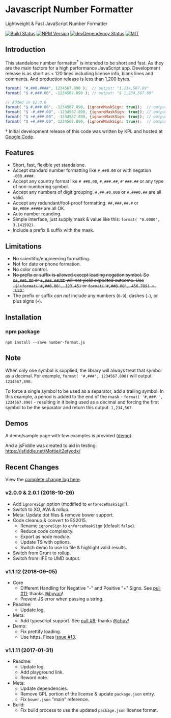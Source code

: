 # Javascript Number Formatter

Lightweight & Fast JavaScript Number Formatter

[![Build Status][build-image]][build-url] [![NPM Version][npm-image]][npm-url] [![devDependency Status][david-dev-image]][david-dev-url] [![MIT][license-image]][license-url]

## Introduction

This standalone number formatter<sup>&dagger;</sup> is intended to be short and fast. As they are the main factors for a high performance JavaScript app. Development release is as short as < 120 lines including license info, blank lines and comments. And production release is less than 1,200 bytes.

```js
format( "#,##0.####", 1234567.890 );  // output: "1,234,567.89"
format( "$ #,###.00", -1234567.890 ); // output: "$ 1,234,567.89"

// Added in v2.0.0
format( "$ #,###.00", -1234567.890, {ignoreMaskSign: true});  // output: "$ 1,234,567.89"
format( "$ -#,###.00", -1234567.890, {ignoreMaskSign: true}); // output: "$ -1,234,567.89"
format( "$ +#,###.00", -1234567.890, {ignoreMaskSign: true}); // output: "$ -1,234,567.89"
format( "$ +#,###.00", 1234567.890, {ignoreMaskSign: true});  // output: "$ +1,234,567.89"
```

&dagger; Initial development release of this code was written by KPL and hosted at [Google Code](https://code.google.com/p/javascript-number-formatter/).

## Features

* Short, fast, flexible yet standalone.
* Accept standard number formatting like `#,##0.00` or with negation `-000.####`.
* Accept any country format like `# ##0,00`, `#,###.##`, `#'###.##` or any type of non-numbering symbol.
* Accept any numbers of digit grouping. `#,##,#0.000` or `#,###0.##` are all valid.
* Accept any redundant/fool-proof formatting. `##,###,##.#` or `0#,#00#.###0#` are all OK.
* Auto number rounding.
* Simple interface, just supply mask & value like this: `format( "0.0000", 3.141592)`.
* Include a prefix &amp; suffix with the mask.

## Limitations

* No scientific/engineering formatting.
* Not for date or phone formation.
* No color control.
* <del>No prefix or suffix is allowed except leading negation symbol. So `$#,##0.00` or `#,###.##USD` will not yield expected outcome. Use `'$'+format('#,##0.00', 123.45)` or `format('#,##0.00', 456.789) + 'USD'`</del>
* The prefix or suffix *can not* include any numbers (`0-9`), dashes (`-`), or plus signs (`+`).

## Installation

### npm package

    npm install --save number-format.js

## Note

When only one symbol is supplied, the library will always treat that symbol as a decimal. For example, `format( '#,###', 1234567.890)` will output `1234567,890`.

To force a single symbol to be used as a separator, add a trailing symbol. In this example, a period is added to the end of the mask - `format( '#,###.', 1234567.890)` - resulting in it being used as a decimal and forcing the first symbol to be the separator and return this output: `1,234,567`.

## Demos

A demo/sample page with few examples is provided ([demo](http://mottie.github.io/javascript-number-formatter/)).

And a jsFiddle was created to aid in testing: https://jsfiddle.net/Mottie/t2etyodx/

[build-url]: https://travis-ci.org/Mottie/javascript-number-formatter
[build-image]: https://travis-ci.org/Mottie/javascript-number-formatter.png?branch=master
[npm-url]: https://www.npmjs.com/package/number-format.js
[npm-image]: https://img.shields.io/npm/v/number-format.js.svg
[david-dev-url]: https://david-dm.org/Mottie/javascript-number-formatter?type=dev
[david-dev-image]: https://david-dm.org/Mottie/javascript-number-formatter/dev-status.svg
[license-url]: https://github.com/Mottie/javascript-number-formatter/blob/master/LICENSE
[license-image]: https://img.shields.io/badge/license-MIT-blue.svg

## Recent Changes

View the [complete change log here](https://github.com/Mottie/javascript-number-formatter/wiki).

### v2.0.0 & 2.0.1 (2018-10-26)

* Add `ignoreSign` option (modified to `enforeceMaskSign`!).
* Switch to XO, AVA & rollup.
* Meta: Update dot files & remove bower support.
* Code cleanup & convert to ES2015.
  * Rename `ignoreSign` to `enforceMaskSign` (default `false`).
  * Reduce code complexity.
  * Export as node module.
  * Update TS with options.
  * Switch demo to use lib file & highlight valid results.
* Switch from Grunt to rollup.
* Switch from IIFE to UMD output.

### v1.1.12 (2018-09-05)

* Core
  * Different Handling for Negative "-" and Positive "+" Signs. See [pull #11](https://github.com/Mottie/javascript-number-formatter/pull/11); thanks [@hyyan](https://github.com/hyyan)!
  * Prevent JS error when passing a string.
* Readme:
  * Update log.
* Meta:
  * Add typescript support. See [pull #8](https://github.com/Mottie/javascript-number-formatter/pull/8); thanks [@chuv](https://github.com/chuv)!
* Demo:
  * Fix prettify loading.
  * Use https. Fixes [issue #13](https://github.com/Mottie/javascript-number-formatter/issues/13).

### v1.1.11 (2017-01-31)

* Readme:
  * Update log.
  * Add playground link.
  * Reword note.
* Meta:
  * Update dependencies.
  * Remove GPL portion of the license &amp; update `package.json` entry.
  * Fix `bower.json` "main" reference.
* Build:
  * Fix build process to use the updated `package.json` license format.
